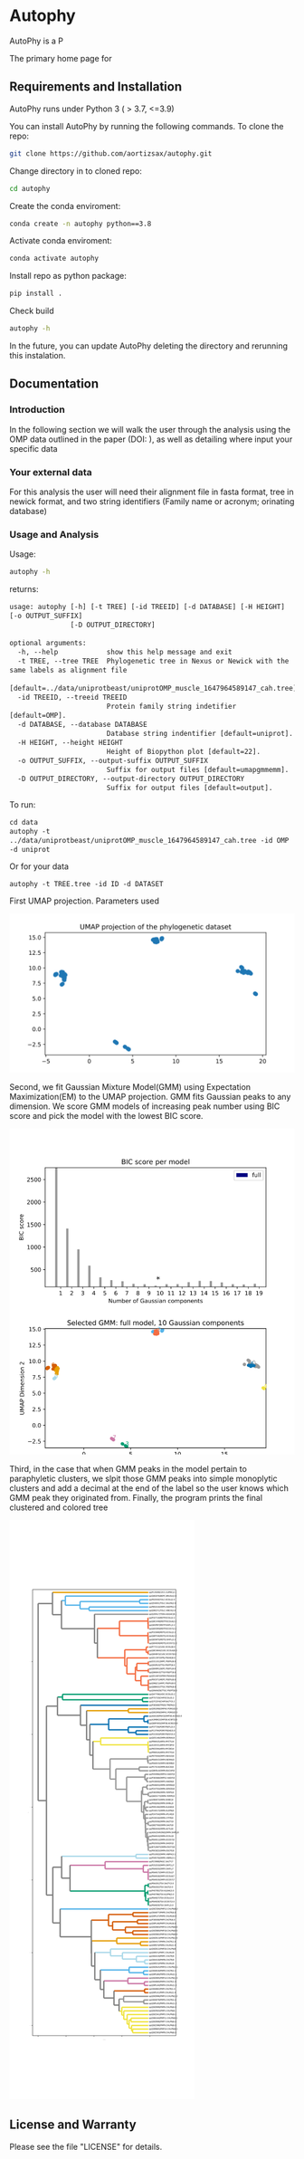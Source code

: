 # Autophy

AutoPhy is a P


The primary home page for 

## Requirements and Installation

AutoPhy runs under Python 3 ( > 3.7, <=3.9)

You can install AutoPhy by running the following commands. To clone the repo:
```bash
git clone https://github.com/aortizsax/autophy.git
```

Change directory in to cloned repo:

```bash
cd autophy
```

Create the conda enviroment:

```bash
conda create -n autophy python==3.8
```

Activate conda enviroment:

```bash
conda activate autophy
```

Install repo as python package:

```bash
pip install .
```

Check build

```bash
autophy -h
```

In the future, you can update AutoPhy deleting the directory and rerunning this instalation. 

## Documentation

### Introduction
In the following section we will walk the user through the analysis using the OMP data outlined in the paper (DOI: ), as well as detailing where input your specific data  

### Your external data
For this analysis the user will need their alignment file in fasta format, tree in newick format, and two string identifiers (Family name or acronym; orinating database)


### Usage and Analysis

Usage:
```bash
autophy -h
```
returns:
```{bash}
usage: autophy [-h] [-t TREE] [-id TREEID] [-d DATABASE] [-H HEIGHT] [-o OUTPUT_SUFFIX]
               [-D OUTPUT_DIRECTORY]

optional arguments:
  -h, --help            show this help message and exit
  -t TREE, --tree TREE  Phylogenetic tree in Nexus or Newick with the same labels as alignment file
                        [default=../data/uniprotbeast/uniprotOMP_muscle_1647964589147_cah.tree].
  -id TREEID, --treeid TREEID
                        Protein family string indetifier [default=OMP].
  -d DATABASE, --database DATABASE
                        Database string indentifier [default=uniprot].
  -H HEIGHT, --height HEIGHT
                        Height of Biopython plot [default=22].
  -o OUTPUT_SUFFIX, --output-suffix OUTPUT_SUFFIX
                        Suffix for output files [default=umapgmmemm].
  -D OUTPUT_DIRECTORY, --output-directory OUTPUT_DIRECTORY
                        Suffix for output files [default=output].
```

To run:
```{bash}
cd data
autophy -t ../data/uniprotbeast/uniprotOMP_muscle_1647964589147_cah.tree -id OMP -d uniprot
```
Or for your data
```{bash}
autophy -t TREE.tree -id ID -d DATASET 
```

First UMAP projection. Parameters used 

![](./output/2023-03-28_10_ogUMAPproguniprotOMP_precomputed.svg)

Second, we fit Gaussian Mixture Model(GMM) using Expectation Maximization(EM) to the UMAP projection. GMM fits Gaussian peaks to any dimension. We score GMM models of increasing peak number using BIC score and pick the model with the lowest BIC score.

![](./output/2023-03-28_10_GMMsweep_uniprotOMP_precomputed.svg)


Third, in the case that when GMM peaks in the model pertain to paraphyletic clusters, we slpit those GMM peaks into simple monoplytic clusters and add a decimal at the end of the label so the user knows which GMM peak they originated from. Finally, the program prints the final clustered and colored tree 

![](./output/2023-03-28_10_EMClust_uniprotOMP_precomputed_coloredtree.svg)


## License and Warranty
Please see the file "LICENSE" for details.
